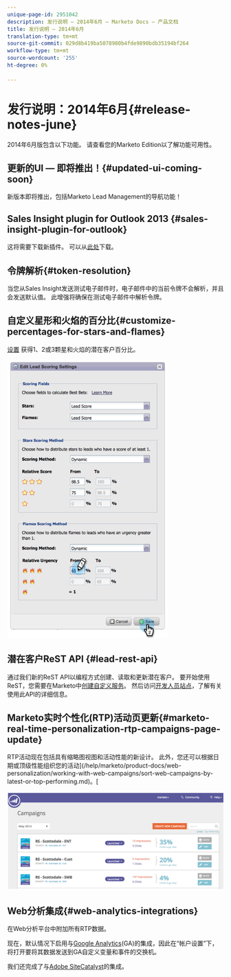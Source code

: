 ```yaml
---
unique-page-id: 2951042
description: 发行说明 — 2014年6月 — Marketo Docs — 产品文档
title: 发行说明 — 2014年6月
translation-type: tm+mt
source-git-commit: 029d8b419ba5078980b4fde9890bdb35194bf264
workflow-type: tm+mt
source-wordcount: '255'
ht-degree: 0%

---
```



# 发行说明：2014年6月{#release-notes-june}

2014年6月版包含以下功能。 请查看您的Marketo Edition以了解功能可用性。

## 更新的UI — 即将推出！{#updated-ui-coming-soon}

新版本即将推出，包括Marketo Lead Management的导航功能！

## Sales Insight plugin for Outlook 2013 {#sales-insight-plugin-for-outlook}

这将需要下载新插件。 可以从[此处](/help/marketo/product-docs/marketo-sales-insight/msi-outlook-plugin/install-the-marketo-email-add-in-for-outlook-with-a-registration-code.md)下载。

## 令牌解析{#token-resolution}

当您从Sales Insight发送测试电子邮件时，电子邮件中的当前令牌不会解析，并且会发送默认值。 此增强将确保在测试电子邮件中解析令牌。

## 自定义星形和火焰的百分比{#customize-percentages-for-stars-and-flames}

[设置](/help/marketo/product-docs/marketo-sales-insight/msi-for-salesforce/features/stars-and-flames/customize-stars-and-flames.md) 获得1、2或3颗星和火焰的潜在客户百分比。

![](assets/image2014-9-22-13-3a50-3a31.png)

## 潜在客户ReST API {#lead-rest-api}

通过我们新的ReST API以编程方式创建、读取和更新潜在客户。 要开始使用ReST，您需要在Marketo中[创建自定义服务](/help/marketo/product-docs/administration/additional-integrations/create-a-custom-service-for-use-with-rest-api.md)。 然后访问[开发人员站点](https://developers.marketo.com/documentation/rest/)，了解有关使用此API的详细信息。

## Marketo实时个性化(RTP)活动页更新{#marketo-real-time-personalization-rtp-campaigns-page-update}

RTP活动现在包括具有缩略图视图和活动性能的新设计。 此外，您还可以根据日期或顶级性能组织您的活动](/help/marketo/product-docs/web-personalization/working-with-web-campaigns/sort-web-campaigns-by-latest-or-top-performing.md)。[

![](assets/image2014-9-22-13-3a50-3a57.png)

## Web分析集成{#web-analytics-integrations}

在Web分析平台中附加所有RTP数据。

现在，默认情况下启用与[Google Analytics](/help/marketo/product-docs/web-personalization/reporting-for-web-personalization/web-analytics-integrations/integrate-rtp-with-google-analytics.md)(GA)的集成，因此在“帐户设置”下，将打开要将其数据发送到GA自定义变量和事件的交换机。

我们还完成了与[Adobe SiteCatalyst](/help/marketo/product-docs/web-personalization/reporting-for-web-personalization/web-analytics-integrations/integrate-with-adobe-analytics.md)的集成。
